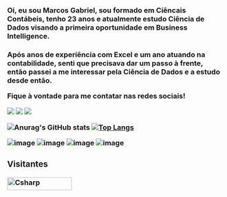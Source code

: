 <h3> Oi, eu sou Marcos Gabriel, sou formado em Ciêncais Contábeis, tenho 23 anos e atualmente estudo Ciência de Dados visando a primeira oportunidade em Business Intelligence. <h3>

Após anos de experiência com Excel e um ano atuando na contabilidade, senti que precisava dar um passo à frente, então passei a me interessar pela Ciência de Dados e a estudo desde então.

Fique à vontade para me contatar nas redes sociais!

<!-- Contatos -->
 <div>   

 <a href="mailto:marcos_gabriel582@hotmail.com" target="_blank"><img src="https://img.shields.io/badge/Microsoft_Outlook-0078D4?style=for-the-badge&logo=microsoft-outlook&logoColor=white"    target="_blank"></a>  <a href="https://www.linkedin.com/in/gbrmarcos/" target="_blank"><img src="https://img.shields.io/badge/-LinkedIn-%230077B5?style=for-the-badge&logo=linkedin&logoColor=white" target="_blank"></a> <a href="https://www.instagram.com/gbrmarcos/" target="_blank"><img src="https://img.shields.io/badge/Instagram-E4405F?style=for-the-badge&logo=instagram&logoColor=white" target="_blank"></a>
 

![Anurag's GitHub stats](https://github-readme-stats.vercel.app/api?username=gbrmarcos&show_icons=true&theme=tokyonight) [![Top Langs](https://github-readme-stats.vercel.app/api/top-langs/?username=gbrmarcos&layout=compact&theme=tokyonight)](https://github.com/anuraghazra/github-readme-stats)


![image](https://img.shields.io/badge/PostgreSQL-316192?style=for-the-badge&logo=postgresql&logoColor=white) ![image](https://img.shields.io/badge/Python-FFD43B?style=for-the-badge&logo=python&logoColor=blue)   ![image](https://img.shields.io/badge/R-276DC3?style=for-the-badge&logo=r&logoColor=white)  ![image](https://img.shields.io/badge/Microsoft_Excel-217346?style=for-the-badge&logo=microsoft-excel&logoColor=white)


 <h3> Visitantes </h3>  

 <div>

  <img align="center" alt="Csharp" height="30" width="150" src="https://komarev.com/ghpvc/?username=alexsgross&color=green" alt="alexsgross" /> <br>

 </div>  
